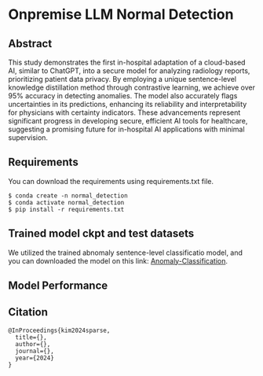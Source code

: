 # Onpremise LLM Normal Detection

## Abstract
This study demonstrates the first in-hospital adaptation of a cloud-based AI, similar to ChatGPT, into
a secure model for analyzing radiology reports, prioritizing patient data privacy. By employing a unique
sentence-level knowledge distillation method through contrastive learning, we achieve over 95% accuracy in
detecting anomalies. The model also accurately flags uncertainties in its predictions, enhancing its reliability
and interpretability for physicians with certainty indicators. These advancements represent significant
progress in developing secure, efficient AI tools for healthcare, suggesting a promising future for in-hospital
AI applications with minimal supervision.

## Requirements
You can download the requirements using requirements.txt file.

<pre><code>$ conda create -n normal_detection
$ conda activate normal_detection
$ pip install -r requirements.txt
</code></pre>

## Trained model ckpt and test datasets
We utilized the trained abnomaly sentence-level classificatio model, and you can downloaded the model on this link: [Anomaly-Classification](https://drive.google.com/file/d/1QuRSJBnaj5Plj_XAxRE8XsyjESLyS9wb/view?usp=drive_link).


## Model Performance

## Citation
    @InProceedings{kim2024sparse,
      title={},
      author={},
      journal={},
      year={2024}
    }
